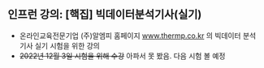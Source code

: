 ## 인프런 강의: [핵집] 빅데이터분석기사(실기)

- 온라인교육전문기업 (주)알엠피 홈페이지 www.thermp.co.kr 의 빅데이터 분석 기사 실기 시험을 위한 강의  
- ~~2022년 12월 3일 시험을 위해 수강~~ 아파서 못 봤음. 다음 시험 볼 예정
